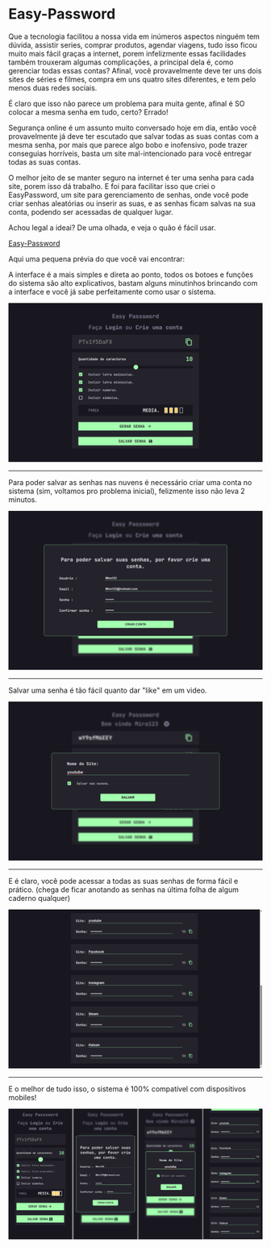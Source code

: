 # Easy-Password

 Que a tecnologia facilitou a nossa vida em inúmeros aspectos ninguém tem dúvida, assistir series, comprar produtos, agendar viagens, tudo isso ficou muito mais fácil graças a internet, porem infelizmente essas facilidades também trouxeram algumas complicações, a principal dela é, como gerenciar todas essas contas? Afinal, você provavelmente deve ter uns dois sites de séries e filmes, compra em uns quatro sites diferentes, e tem pelo menos duas redes sociais.
 
 É claro que isso não parece um problema para muita gente, afinal é SO colocar a mesma senha em tudo, certo? Errado!
 
 Segurança online é um assunto muito conversado hoje em dia, então você provavelmente já deve ter escutado que salvar todas as suas contas com a mesma senha, por mais que parece algo bobo e inofensivo, pode trazer conseguias horríveis, basta um site mal-intencionado para você entregar todas as suas contas.

 O melhor jeito de se manter seguro na internet é ter uma senha para cada site, porem isso dá trabalho. E foi para facilitar isso que criei o EasyPassword, um site para gerenciamento de senhas, onde você pode criar senhas aleatórias ou inserir as suas, e as senhas ficam salvas na sua conta, podendo ser acessadas de qualquer lugar.
 
 Achou legal a ideai? De uma olhada, e veja o quão é fácil usar.
 
 [Easy-Password](https://easypassword-lm.netlify.app/)
 
 Aqui uma pequena prévia do que você vai encontrar:
 
   A interface é a mais simples e direta ao ponto, todos os botoes e funções do sistema são alto explicativos, bastam alguns minutinhos brincando com a interface e você já sabe perfeitamente como usar o sistema.
 
 ![Main](https://raw.githubusercontent.com/miratkd/EasyPasswordFront/main/src/assets/ReadMeImages/MainLaptop%202.png)
 
---
  
  Para poder salvar as senhas nas nuvens é necessário criar uma conta no sistema (sim, voltamos pro problema inicial), felizmente isso não leva 2 minutos.
  
 ![Form](https://github.com/miratkd/EasyPasswordFront/blob/main/src/assets/ReadMeImages/FormLaptop.png?raw=true)
 
 ---
 
  Salvar uma senha é tão fácil quanto dar "like" em um video.
  
  ![Save](https://github.com/miratkd/EasyPasswordFront/blob/main/src/assets/ReadMeImages/SaveLaptop%202.png?raw=true)
  
  ---
  
  E é claro, você pode acessar a todas as suas senhas de forma fácil e prático. (chega de ficar anotando as senhas na última folha de algum caderno qualquer)
  
  ![List](https://github.com/miratkd/EasyPasswordFront/blob/main/src/assets/ReadMeImages/ListLaptop%202.png?raw=true)
  
  ---
  
  E o melhor de tudo isso, o sistema é 100% compatível com dispositivos mobiles!
  
  ![Save](https://github.com/miratkd/EasyPasswordFront/blob/main/src/assets/ReadMeImages/Mobile.png?raw=true)
